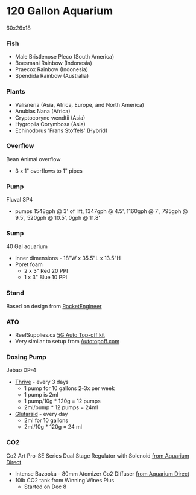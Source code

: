 # 120 Gallon Aquarium

60x26x18

### Fish
  * Male Bristlenose Pleco (South America)
  * Boesmani Rainbow (Indonesia)
  * Praecox Rainbow (Indonesia)
  * Spendida Rainbow (Australia)
  
### Plants

  * Valisneria (Asia, Africa, Europe, and North America)
  * Anubias Nana (Africa)
  * Cryptocoryne wendtii (Asia)
  * Hygropila Corymbosa (Asia)
  * Echinodorus 'Frans Stoffels' (Hybrid)
  
### Overflow
Bean Animal overflow
  * 3 x 1" overflows to 1" pipes

### Pump
Fluval SP4
  * pumps 1548gph @ 3' of lift, 1347gph @ 4.5', 1160gph @ 7', 795gph @ 9.5', 520gph @ 10.5', 0gph @ 11.8'
  
### Sump
40 Gal aquarium
  * Inner dimensions - 18"W x 35.5"L x 13.5"H
  * Poret foam
    * 2 x 3" Red 20 PPI
    * 1 x 3" Blue 10 PPI
    
### Stand
Based on design from [RocketEngineer](http://reefcentral.com/forums/showthread.php?t=1169964)

### ATO
  * ReefSupplies.ca [5G Auto Top-off kit](http://www.reefsupplies.ca/online-store/Complete-ATO-kit-5G.html)
  * Very similar to setup from [Autotopoff.com](http://autotopoff.com/)

### Dosing Pump
Jebao DP-4
  * [Thrive](http://nilocg.com/thrive) - every 3 days
    * 1 pump for 10 gallons 2-3x per week
    * 1 pump is 2ml
    * 1 pump/10g * 120g = 12 pumps
    * 2ml/pump * 12 pumps = 24ml
  * [Glutaraid](https://theplantguy.ca/collections/liquid/products/plantguys-glutaraid-2-liter-refill-seachem-excel-alternative) - every day
    * 2ml for 10 gallons
    * 2ml/10g * 120g = 24 ml
    
### CO2
Co2 Art Pro-SE Series Dual Stage Regulator with Solenoid [from Aquarium Direct](https://www.aquariumdirect.ca/en/co2-equipment/1391-co2-art-pro-se-series-co2-regulator-.html)
  * Intense Bazooka - 80mm Atomizer Co2 Diffuser [from Aquarium Direct](https://www.aquariumdirect.ca/en/co2-equipment/1370-intense-bazooka-atomizer-co2-diffuser.html)
  * 10lb CO2 tank from Winning Wines Plus
    * Started on Dec 8
